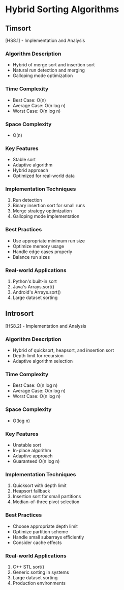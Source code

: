 # Hybrid Sorting Algorithms

## Timsort
[HS8.1] - Implementation and Analysis

### Algorithm Description
- Hybrid of merge sort and insertion sort
- Natural run detection and merging
- Galloping mode optimization

### Time Complexity
- Best Case: O(n)
- Average Case: O(n log n)
- Worst Case: O(n log n)

### Space Complexity
- O(n)

### Key Features
- Stable sort
- Adaptive algorithm
- Hybrid approach
- Optimized for real-world data

### Implementation Techniques
1. Run detection
2. Binary insertion sort for small runs
3. Merge strategy optimization
4. Galloping mode implementation

### Best Practices
- Use appropriate minimum run size
- Optimize memory usage
- Handle edge cases properly
- Balance run sizes

### Real-world Applications
1. Python's built-in sort
2. Java's Arrays.sort()
3. Android's Arrays.sort()
4. Large dataset sorting

## Introsort
[HS8.2] - Implementation and Analysis

### Algorithm Description
- Hybrid of quicksort, heapsort, and insertion sort
- Depth limit for recursion
- Adaptive algorithm selection

### Time Complexity
- Best Case: O(n log n)
- Average Case: O(n log n)
- Worst Case: O(n log n)

### Space Complexity
- O(log n)

### Key Features
- Unstable sort
- In-place algorithm
- Adaptive approach
- Guaranteed O(n log n)

### Implementation Techniques
1. Quicksort with depth limit
2. Heapsort fallback
3. Insertion sort for small partitions
4. Median-of-three pivot selection

### Best Practices
- Choose appropriate depth limit
- Optimize partition scheme
- Handle small subarrays efficiently
- Consider cache effects

### Real-world Applications
1. C++ STL sort()
2. Generic sorting in systems
3. Large dataset sorting
4. Production environments
